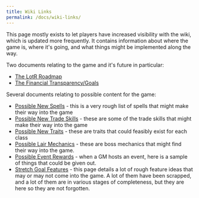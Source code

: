 ```yaml
---
title: Wiki Links
permalink: /docs/wiki-links/
---
```


This page mostly exists to let players have increased visibility with the wiki, which is updated more frequently. It contains information about where the game is, where it's going, and what things might be implemented along the way.

Two documents relating to the game and it's future in particular:

* [The LotR Roadmap](https://github.com/LandOfTheRair/landoftherair/wiki/Game-Roadmap)
* [The Financial Transparency/Goals](https://github.com/LandOfTheRair/landoftherair/wiki/Financial-Situation-&-Goals)

Several documents relating to possible content for the game:

* [Possible New Spells](https://github.com/LandOfTheRair/landoftherair/wiki/Possible-Spells) - this is a very rough list of spells that might make their way into the game
* [Possible New Trade Skills](https://github.com/LandOfTheRair/landoftherair/wiki/Possible-Trade-Skills) - these are some of the trade skills that might make their way into the game
* [Possible New Traits](https://github.com/LandOfTheRair/landoftherair/wiki/Possible-Traits) - these are traits that could feasibly exist for each class
* [Possible Lair Mechanics](https://github.com/LandOfTheRair/landoftherair/wiki/Possible-Lair-Mechanics) - these are boss mechanics that might find their way into the game.
* [Possible Event Rewards](https://github.com/LandOfTheRair/landoftherair/wiki/Possible-Event-Rewards) - when a GM hosts an event, here is a sample of things that could be given out.
* [Stretch Goal Features](https://github.com/LandOfTheRair/landoftherair/wiki/Stretch-Goal-Features) - this page details a lot of rough feature ideas that may or may not come into the game. A lot of them have been scrapped, and a lot of them are in various stages of completeness, but they are here so they are not forgotten.
